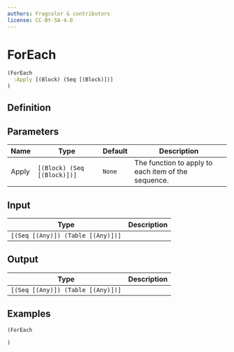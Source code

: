 ```yaml
---
authors: Fragcolor & contributors
license: CC-BY-SA-4.0
---
```



# ForEach

```clojure
(ForEach
  :Apply [(Block) (Seq [(Block)])]
)
```


## Definition




## Parameters

| Name | Type | Default | Description |
|------|------|---------|-------------|
| Apply | `[(Block) (Seq [(Block)])]` | `None` | The function to apply to each item of the sequence. |


## Input

| Type | Description |
|------|-------------|
| `[(Seq [(Any)]) (Table [(Any)])]` |  |


## Output

| Type | Description |
|------|-------------|
| `[(Seq [(Any)]) (Table [(Any)])]` |  |


## Examples

```clojure
(ForEach

)
```
